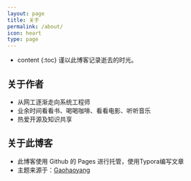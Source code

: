 ```yaml
---
layout: page
title: 关于
permalink: /about/
icon: heart
type: page
---
```


* content
{:toc}
谨以此博客记录逝去的时光。

## 关于作者

* 从网工逐渐走向系统工程师
* 业余时间看看书、喝喝咖啡、看看电影、听听音乐
* 热爱开源及知识共享

## 关于此博客
* 此博客使用 Github 的 Pages 进行托管，使用Typora编写文章
* 主题来源于：[Gaohaoyang](https://github.com/Gaohaoyang)

